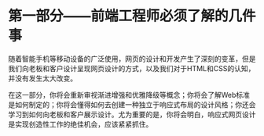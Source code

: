 # 第一部分——前端工程师必须了解的几件事

随着智能手机等移动设备的广泛使用，网页的设计和开发产生了深刻的变革，但是我们向老板和客户设计呈现网页设计的方式，以及我们对于HTML和CSS的认知，并没有发生太大改变。

在这一部分，你将会重新审视渐进增强和优雅降级等概念；你将会了解Web标准是如何制定的；你将会懂得如何去创建一种独立于响应式布局的设计风格；你还会学习到如何向老板和客户展示设计。尤为重要的是，你将会明白，响应式网页设计是实现创造性工作的绝佳机会，应该紧紧抓住。



